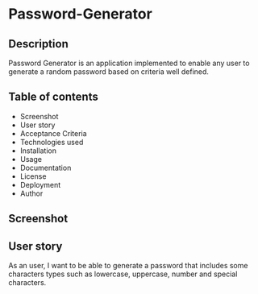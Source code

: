# Password-Generator

## Description 
Password Generator is an application implemented to enable any user to generate a random password based on criteria well defined.

## Table of contents
<ul>
    <li>Screenshot</li>
    <li>User story</li>
    <li>Acceptance Criteria</li>
    <li>Technologies used</li>
    <li>Installation</li>
    <li>Usage</li>
    <li>Documentation</li>
    <li>License</li>
    <li>Deployment</li>
    <li>Author</li>
</ul>

## Screenshot

## User story
As an user, I want to be able to generate a password that includes some characters types such as lowercase, uppercase, number and special characters.